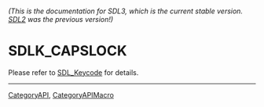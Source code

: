 ###### (This is the documentation for SDL3, which is the current stable version. [SDL2](https://wiki.libsdl.org/SDL2/) was the previous version!)
# SDLK_CAPSLOCK

Please refer to [SDL_Keycode](SDL_Keycode) for details.

----
[CategoryAPI](CategoryAPI), [CategoryAPIMacro](CategoryAPIMacro)

